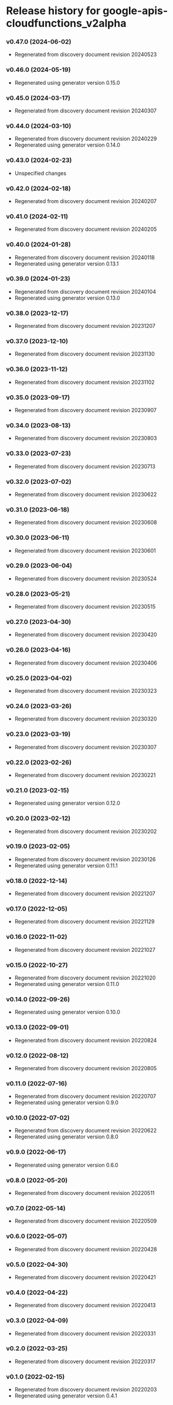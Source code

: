 # Release history for google-apis-cloudfunctions_v2alpha

### v0.47.0 (2024-06-02)

* Regenerated from discovery document revision 20240523

### v0.46.0 (2024-05-19)

* Regenerated using generator version 0.15.0

### v0.45.0 (2024-03-17)

* Regenerated from discovery document revision 20240307

### v0.44.0 (2024-03-10)

* Regenerated from discovery document revision 20240229
* Regenerated using generator version 0.14.0

### v0.43.0 (2024-02-23)

* Unspecified changes

### v0.42.0 (2024-02-18)

* Regenerated from discovery document revision 20240207

### v0.41.0 (2024-02-11)

* Regenerated from discovery document revision 20240205

### v0.40.0 (2024-01-28)

* Regenerated from discovery document revision 20240118
* Regenerated using generator version 0.13.1

### v0.39.0 (2024-01-23)

* Regenerated from discovery document revision 20240104
* Regenerated using generator version 0.13.0

### v0.38.0 (2023-12-17)

* Regenerated from discovery document revision 20231207

### v0.37.0 (2023-12-10)

* Regenerated from discovery document revision 20231130

### v0.36.0 (2023-11-12)

* Regenerated from discovery document revision 20231102

### v0.35.0 (2023-09-17)

* Regenerated from discovery document revision 20230907

### v0.34.0 (2023-08-13)

* Regenerated from discovery document revision 20230803

### v0.33.0 (2023-07-23)

* Regenerated from discovery document revision 20230713

### v0.32.0 (2023-07-02)

* Regenerated from discovery document revision 20230622

### v0.31.0 (2023-06-18)

* Regenerated from discovery document revision 20230608

### v0.30.0 (2023-06-11)

* Regenerated from discovery document revision 20230601

### v0.29.0 (2023-06-04)

* Regenerated from discovery document revision 20230524

### v0.28.0 (2023-05-21)

* Regenerated from discovery document revision 20230515

### v0.27.0 (2023-04-30)

* Regenerated from discovery document revision 20230420

### v0.26.0 (2023-04-16)

* Regenerated from discovery document revision 20230406

### v0.25.0 (2023-04-02)

* Regenerated from discovery document revision 20230323

### v0.24.0 (2023-03-26)

* Regenerated from discovery document revision 20230320

### v0.23.0 (2023-03-19)

* Regenerated from discovery document revision 20230307

### v0.22.0 (2023-02-26)

* Regenerated from discovery document revision 20230221

### v0.21.0 (2023-02-15)

* Regenerated using generator version 0.12.0

### v0.20.0 (2023-02-12)

* Regenerated from discovery document revision 20230202

### v0.19.0 (2023-02-05)

* Regenerated from discovery document revision 20230126
* Regenerated using generator version 0.11.1

### v0.18.0 (2022-12-14)

* Regenerated from discovery document revision 20221207

### v0.17.0 (2022-12-05)

* Regenerated from discovery document revision 20221129

### v0.16.0 (2022-11-02)

* Regenerated from discovery document revision 20221027

### v0.15.0 (2022-10-27)

* Regenerated from discovery document revision 20221020
* Regenerated using generator version 0.11.0

### v0.14.0 (2022-09-26)

* Regenerated using generator version 0.10.0

### v0.13.0 (2022-09-01)

* Regenerated from discovery document revision 20220824

### v0.12.0 (2022-08-12)

* Regenerated from discovery document revision 20220805

### v0.11.0 (2022-07-16)

* Regenerated from discovery document revision 20220707
* Regenerated using generator version 0.9.0

### v0.10.0 (2022-07-02)

* Regenerated from discovery document revision 20220622
* Regenerated using generator version 0.8.0

### v0.9.0 (2022-06-17)

* Regenerated using generator version 0.6.0

### v0.8.0 (2022-05-20)

* Regenerated from discovery document revision 20220511

### v0.7.0 (2022-05-14)

* Regenerated from discovery document revision 20220509

### v0.6.0 (2022-05-07)

* Regenerated from discovery document revision 20220428

### v0.5.0 (2022-04-30)

* Regenerated from discovery document revision 20220421

### v0.4.0 (2022-04-22)

* Regenerated from discovery document revision 20220413

### v0.3.0 (2022-04-09)

* Regenerated from discovery document revision 20220331

### v0.2.0 (2022-03-25)

* Regenerated from discovery document revision 20220317

### v0.1.0 (2022-02-15)

* Regenerated from discovery document revision 20220203
* Regenerated using generator version 0.4.1

